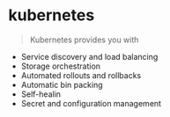 # kubernetes

> Kubernetes provides you with

- Service discovery and load balancing
- Storage orchestration
- Automated rollouts and rollbacks
- Automatic bin packing
- Self-healin
- Secret and configuration management
